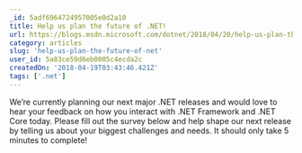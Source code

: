 ```yaml
---
_id: 5adf6964724957005e0d2a10
title: Help us plan the future of .NET!
url: https://blogs.msdn.microsoft.com/dotnet/2018/04/20/help-us-plan-the-future-of-net/
category: articles
slug: 'help-us-plan-the-future-of-net'
user_id: 5a83ce59d6eb0005c4ecda2c
createdOn: '2018-04-19T03:43:46.421Z'
tags: ['.net']
---
```


We’re currently planning our next major .NET releases and would love to hear your feedback on how you interact with .NET Framework and .NET Core today. Please fill out the survey below and help shape our next release by telling us about your biggest challenges and needs. It should only take 5 minutes to complete!



